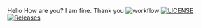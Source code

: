 Hello 
How are you?
I am fine.
Thank you
![workflow](https://github.com/40478648/sem1/actions/workflows/main.yml/badge.svg)
[![LICENSE](https://img.shields.io/github/license/sem1/sem1.svg?style=flat-square)](https://github.com/sem1/sem1/blob/master/LICENSE)
[![Releases](https://img.shields.io/github/release/sem1/sem1/all.svg?style=flat-square)](https://github.com/sem1/sem1/releases)